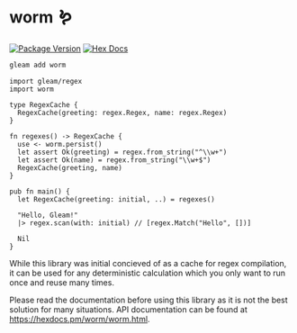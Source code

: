 # worm 🪱

[![Package Version](https://img.shields.io/hexpm/v/worm)](https://hex.pm/packages/worm)
[![Hex Docs](https://img.shields.io/badge/hex-docs-ffaff3)](https://hexdocs.pm/worm/)

```sh
gleam add worm
```
```gleam
import gleam/regex
import worm

type RegexCache {
  RegexCache(greeting: regex.Regex, name: regex.Regex)
}

fn regexes() -> RegexCache {
  use <- worm.persist()
  let assert Ok(greeting) = regex.from_string("^\\w+")
  let assert Ok(name) = regex.from_string("\\w+$")
  RegexCache(greeting, name)
}

pub fn main() {
  let RegexCache(greeting: initial, ..) = regexes()

  "Hello, Gleam!"
  |> regex.scan(with: initial) // [regex.Match("Hello", [])]

  Nil
}
```

While this library was initial concieved of as a cache for regex compilation, it can be used for any deterministic calculation which you only want to run once and reuse many times.

Please read the documentation before using this library as it is not the best solution for many situations. API documentation can be found at <https://hexdocs.pm/worm/worm.html>.

[persistent_term]: https://www.erlang.org/doc/apps/erts/persistent_term.html
